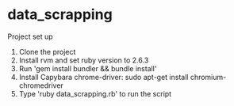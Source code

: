 # data_scrapping

Project set up
1) Clone the project 
2) Install rvm and set ruby version to 2.6.3
3) Run 'gem install bundler && bundle install'
4) Install Capybara chrome-driver: sudo apt-get install chromium-chromedriver
5) Type 'ruby data_scrapping.rb' to run the script
